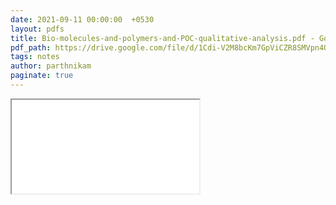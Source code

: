 ```yaml
---
date: 2021-09-11 00:00:00  +0530
layout: pdfs
title: Bio-molecules-and-polymers-and-POC-qualitative-analysis.pdf - Google Drive
pdf_path: https://drive.google.com/file/d/1Cdi-V2M8bcKm7GpViCZR8SMVpn4OV5Av/preview?usp=sharing
tags: notes
author: parthnikam
paginate: true
---
```


<iframe class="embed-pdf" src="{{ page.pdf_path }}#toolbar=0" seamless="seamless" scrolling="no" style="overflow:hidden"></iframe>
